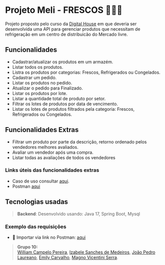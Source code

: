 # Projeto Meli - FRESCOS 🍎🥬🍦

Projeto proposto pelo curso da [Digital House](https://www.digitalhouse.com/br)  em que deveria ser desenvolvida uma API para gerenciar produtos que necessitam de refrigeração em um centro de distribuicão do Mercado livre.

## Funcionalidades
- Cadastrar/atualizar os produtos em um armazém.
- Listar todos os produtos.
- Listra os produtos por categorias: Frescos, Refrigerados ou Congelados.
- Cadastrar um pedido.
- Listar os produtos no pedido.
- Atualizar o pedido para Finalizado.
- Listar os produtos por lote.
- Listar a quantidade total de produto por setor.
- Filtrar os lotes de produtos por data de vencimento.
- Listar os lotes de produtos filtrados pela categoria: Frescos, Refrigerados ou Congelados.

## Funcionalidades Extras
- Filtrar um produto por parte da descrição, retorno ordenado pelos vendedores melhores avaliados. 
- Avaliar um vendedor após uma compra.
- Listar todas as avaliações de todos os vendedores

### Links úteis das funcionalidades extras
- Caso de uso consultar [aqui](https://docs.google.com/document/d/1LXoMDqJHvHSrnqapwEcmPyN15ym0PY8v/edit#).
- Postman [aqui](https://www.getpostman.com/collections/18ecd88e6b480d58b104)

## Tecnologias usadas
> **Backend**: Desenvolvido usando: Java 17, Spring Boot, Mysql

### Exemplo das requisições
- 🔗 Importar via link no Postman: [aqui](https://grupo-10.postman.co/workspace/5659a876-edb4-4277-8f9f-5472b5ced065/collection/23755358-df036664-b7f8-4f9f-9f5c-2ec43feb0bb1?action=share&creator=23755358)


> **Grupo 10:**  
[William Campelo Pereira](https://github.com/William-MELI), [Izabele Sanches de Medeiros](https://www.linkedin.com/in/izabelesanches/), [João Pedro Laureano](https://www.linkedin.com/in/joao-pedro-laureano/), [Emily Carvalho](https://www.linkedin.com/in/emily-nilsen-carvalho/), [Magno Vicentini Serra](https://www.linkedin.com/in/magno-vicentini/).

